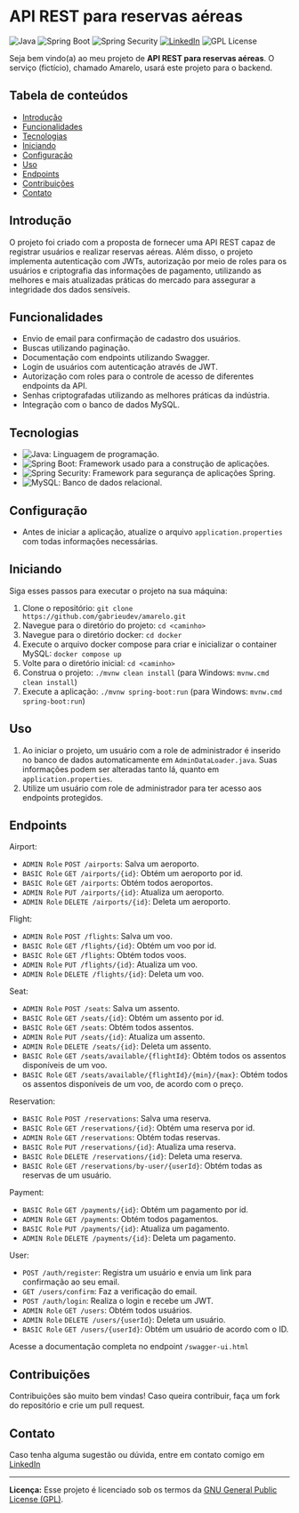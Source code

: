 # API REST para reservas aéreas

![Java](https://img.shields.io/badge/Java-17-orange) ![Spring Boot](https://img.shields.io/badge/Spring%20Boot-3-green) ![Spring Security](https://img.shields.io/badge/Spring%20Security-6-green) [![LinkedIn](https://img.shields.io/badge/Connect%20on-LinkedIn-blue)](https://www.linkedin.com/in/gabrieudev) ![GPL License](https://img.shields.io/badge/License-GPL-blue)

Seja bem vindo(a) ao meu projeto de **API REST para reservas aéreas**. O serviço (fictício), chamado Amarelo, usará este projeto para o backend.

## Tabela de conteúdos

- [Introdução](#introdução)
- [Funcionalidades](#funcionalidades)
- [Tecnologias](#tecnologias)
- [Iniciando](#iniciando)
- [Configuração](#configuração)
- [Uso](#uso)
- [Endpoints](#endpoints)
- [Contribuições](#contribuições)
- [Contato](#contato)

## Introdução

O projeto foi criado com a proposta de fornecer uma API REST capaz de registrar usuários e realizar reservas aéreas. Além disso, o projeto implementa autenticação com JWTs, autorização por meio de roles para os usuários e criptografia das informações de pagamento, utilizando as melhores e mais atualizadas práticas do mercado para assegurar a integridade dos dados sensíveis. 

## Funcionalidades

- Envio de email para confirmação de cadastro dos usuários.
- Buscas utilizando paginação.
- Documentação com endpoints utilizando Swagger.
- Login de usuários com autenticação através de JWT.
- Autorização com roles para o controle de acesso de diferentes endpoints da API. 
- Senhas criptografadas utilizando as melhores práticas da indústria.
- Integração com o banco de dados MySQL.

## Tecnologias

- ![Java](https://img.shields.io/badge/Java-17-orange): Linguagem de programação.
- ![Spring Boot](https://img.shields.io/badge/Spring%20Boot-3-green): Framework usado para a construção de aplicações.
- ![Spring Security](https://img.shields.io/badge/Spring%20Security-6-green): Framework para segurança de aplicações Spring.
- ![MySQL](https://img.shields.io/badge/MySQL-Database-blue): Banco de dados relacional.

## Configuração

- Antes de iniciar a aplicação, atualize o arquivo `application.properties` com todas informações necessárias.

## Iniciando

Siga esses passos para executar o projeto na sua máquina:

1. Clone o repositório: `git clone https://github.com/gabrieudev/amarelo.git`
2. Navegue para o diretório do projeto: `cd <caminho>`
3. Navegue para o diretório docker: `cd docker`
4. Execute o arquivo docker compose para criar e inicializar o container MySQL: `docker compose up`
5. Volte para o diretório inicial: `cd <caminho>`
6. Construa o projeto: `./mvnw clean install` (para Windows: `mvnw.cmd clean install`)
7. Execute a aplicação: `./mvnw spring-boot:run` (para Windows: `mvnw.cmd spring-boot:run`)

## Uso

1. Ao iniciar o projeto, um usuário com a role de administrador é inserido no banco de dados automaticamente em `AdminDataLoader.java`. Suas informações podem ser alteradas tanto lá, quanto em `application.properties`.
2. Utilize um usuário com role de administrador para ter acesso aos endpoints protegidos.

## Endpoints

Airport:

- `ADMIN Role` `POST /airports`: Salva um aeroporto.
- `BASIC Role` `GET /airports/{id}`: Obtém um aeroporto por id.
- `BASIC Role` `GET /airports`: Obtém todos aeroportos.
- `ADMIN Role` `PUT /airports/{id}`: Atualiza um aeroporto.
- `ADMIN Role` `DELETE /airports/{id}`: Deleta um aeroporto.

Flight:

- `ADMIN Role` `POST /flights`: Salva um voo.
- `BASIC Role` `GET /flights/{id}`: Obtém um voo por id.
- `BASIC Role` `GET /flights`: Obtém todos voos.
- `ADMIN Role` `PUT /flights/{id}`: Atualiza um voo.
- `ADMIN Role` `DELETE /flights/{id}`: Deleta um voo.

Seat:

- `ADMIN Role` `POST /seats`: Salva um assento.
- `BASIC Role` `GET /seats/{id}`: Obtém um assento por id.
- `BASIC Role` `GET /seats`: Obtém todos assentos.
- `ADMIN Role` `PUT /seats/{id}`: Atualiza um assento.
- `ADMIN Role` `DELETE /seats/{id}`: Deleta um assento.
- `BASIC Role` `GET /seats/available/{flightId}`: Obtém todos os assentos disponíveis de um voo.
- `BASIC Role` `GET /seats/available/{flightId}/{min}/{max}`: Obtém todos os assentos disponíveis de um voo, de acordo com o preço.

Reservation:

- `BASIC Role` `POST /reservations`: Salva uma reserva.
- `BASIC Role` `GET /reservations/{id}`: Obtém uma reserva por id.
- `ADMIN Role` `GET /reservations`: Obtém todas reservas.
- `BASIC Role` `PUT /reservations/{id}`: Atualiza uma reserva.
- `BASIC Role` `DELETE /reservations/{id}`: Deleta uma reserva.
- `BASIC Role` `GET /reservations/by-user/{userId}`: Obtém todas as reservas de um usuário.

Payment:

- `BASIC Role` `GET /payments/{id}`: Obtém um pagamento por id.
- `ADMIN Role` `GET /payments`: Obtém todos pagamentos.
- `BASIC Role` `PUT /payments/{id}`: Atualiza um pagamento.
- `ADMIN Role` `DELETE /payments/{id}`: Deleta um pagamento.

User:

- `POST /auth/register`: Registra um usuário e envia um link para confirmação ao seu email.
- `GET /users/confirm`: Faz a verificação do email.
- `POST /auth/login`: Realiza o login e recebe um JWT.
- `ADMIN Role` `GET /users`: Obtém todos usuários.
- `ADMIN Role` `DELETE /users/{userId}`: Deleta um usuário.
- `BASIC Role` `GET /users/{userId}`: Obtém um usuário de acordo com o ID.

Acesse a documentação completa no endpoint `/swagger-ui.html`

## Contribuições

Contribuições são muito bem vindas! Caso queira contribuir, faça um fork do repositório e crie um pull request.

## Contato

Caso tenha alguma sugestão ou dúvida, entre em contato comigo em [LinkedIn](https://www.linkedin.com/in/gabrieudev)

---

**Licença:** Esse projeto é licenciado sob os termos da [GNU General Public License (GPL)](LICENSE).
